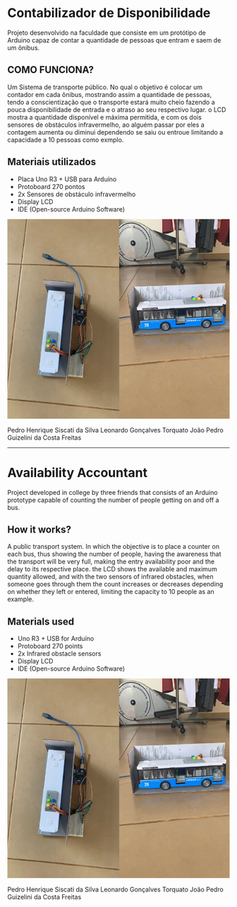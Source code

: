 # Contabilizador de Disponibilidade 

Projeto desenvolvido na faculdade que consiste em um protótipo de Arduino capaz de contar a quantidade de pessoas que entram e saem de um ônibus. 



## COMO FUNCIONA? 
Um Sistema de transporte público. No qual o objetivo é colocar um contador em cada ônibus, mostrando assim a quantidade de pessoas, tendo a conscientização que o transporte estará muito cheio fazendo a pouca disponibilidade de entrada e o atraso ao seu respectivo lugar. o LCD mostra a quantidade disponível e máxima permitida, e com os dois sensores de obstáculos infravermelho, ao alguém passar por eles a contagem aumenta ou diminui dependendo se saiu ou entroue limitando a capacidade a 10 pessoas como exmplo.

## Materiais utilizados

- Placa Uno R3 +  USB para Arduíno</li>
- Protoboard 270 pontos</li>
- 2x Sensores de obstáculo infravermelho</li>
- Display LCD</li>
- IDE (Open-source Arduino Software)</li>


![Imagem do Protótipo](https://github.com/jpguizelini/contabilizador_de_disponibilidade/blob/main/imagem01.png)




Pedro Henrique Siscati da Silva
Leonardo Gonçalves Torquato
João Pedro Guizelini da Costa Freitas

-----------------------------------------------------------------------------------------------------------------------------------------
# Availability Accountant

Project developed in college by three friends that consists of an Arduino prototype capable of counting the number of people getting on and off a bus.

## How it works?
A public transport system. In which the objective is to place a counter on each bus, thus showing the number of people, having the awareness that the transport will be very full, making the entry availability poor and the delay to its respective place. the LCD shows the available and maximum quantity allowed, and with the two sensors of infrared obstacles, when someone goes through them the count increases or decreases depending on whether they left or entered, limiting the capacity to 10 people as an example.

## Materials used

- Uno R3 +  USB for Arduíno</li>
- Protoboard 270 points</li>
- 2x Infrared obstacle sensors</li>
- Display LCD</li>
- IDE (Open-source Arduino Software)</li>

![Imagem do Protótipo](https://github.com/jpguizelini/contabilizador_de_disponibilidade/blob/main/imagem01.png)



Pedro Henrique Siscati da Silva
Leonardo Gonçalves Torquato
João Pedro Guizelini da Costa Freitas

